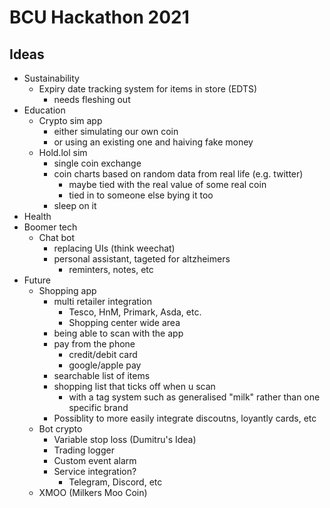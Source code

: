 # BCU Hackathon 2021

## Ideas
- Sustainability
    - Expiry date tracking system for items in store (EDTS)
        - needs fleshing out
- Education
    - Crypto sim app
        - either simulating our own coin
        - or using an existing one and haiving fake money
    - Hold.lol sim
        - single coin exchange
        - coin charts based on random data from real life (e.g. twitter)
            - maybe tied with the real value of some real coin
            - tied in to someone else bying it too
        - sleep on it
- Health
- Boomer tech
    - Chat bot 
        - replacing UIs (think weechat)
        - personal assistant, tageted for altzheimers
            - reminters, notes, etc
- Future
    - Shopping app
        - multi retailer integration
            - Tesco, HnM, Primark, Asda, etc.
            - Shopping center wide area
        - being able to  scan with the app
        - pay from the phone
            - credit/debit card
            - google/apple pay
        - searchable list of items
        - shopping list that ticks off when u scan 
            - with a tag system such as generalised "milk" rather than one specific brand
        - Possiblity to more easily integrate discoutns, loyantly cards, etc
    - Bot crypto
        - Variable stop loss (Dumitru's Idea)
        - Trading logger
        - Custom event alarm
        - Service integration?
            - Telegram, Discord, etc
    - XMOO (Milkers Moo Coin)

